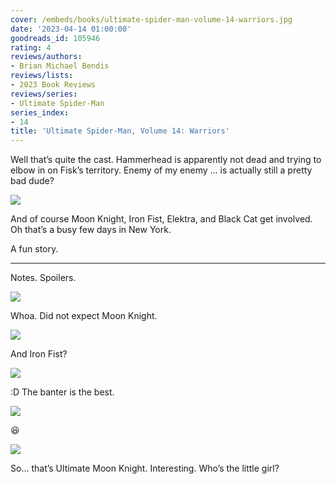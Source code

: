 ```yaml
---
cover: /embeds/books/ultimate-spider-man-volume-14-warriors.jpg
date: '2023-04-14 01:00:00'
goodreads_id: 105946
rating: 4
reviews/authors:
- Brian Michael Bendis
reviews/lists:
- 2023 Book Reviews
reviews/series:
- Ultimate Spider-Man
series_index:
- 14
title: 'Ultimate Spider-Man, Volume 14: Warriors'
---
```

Well that’s quite the cast. Hammerhead is apparently not dead and trying to elbow in on Fisk’s territory. Enemy of my enemy … is actually still a pretty bad dude?

![](/embeds/books/attachments/ultimate-spider-man-v14-textbundle-9bb091.png)

And of course Moon Knight, Iron Fist, Elektra, and Black Cat get involved. Oh that’s a busy few days in New York. 

A fun story. 

<!--more-->

---



Notes. Spoilers. 

![](/embeds/books/attachments/ultimate-spider-man-v14-textbundle-5c7736.png)

Whoa. Did not expect Moon Knight. 

![](/embeds/books/attachments/ultimate-spider-man-v14-textbundle-56d66c.png)

And Iron Fist?

![](/embeds/books/attachments/ultimate-spider-man-v14-textbundle-042aca.png)

:D The banter is the best. 

![](/embeds/books/attachments/ultimate-spider-man-v14-textbundle-f5cf5d.png)

😆

![](/embeds/books/attachments/ultimate-spider-man-v14-textbundle-775b3c.png)

So… that’s Ultimate Moon Knight. Interesting. Who’s the little girl?


